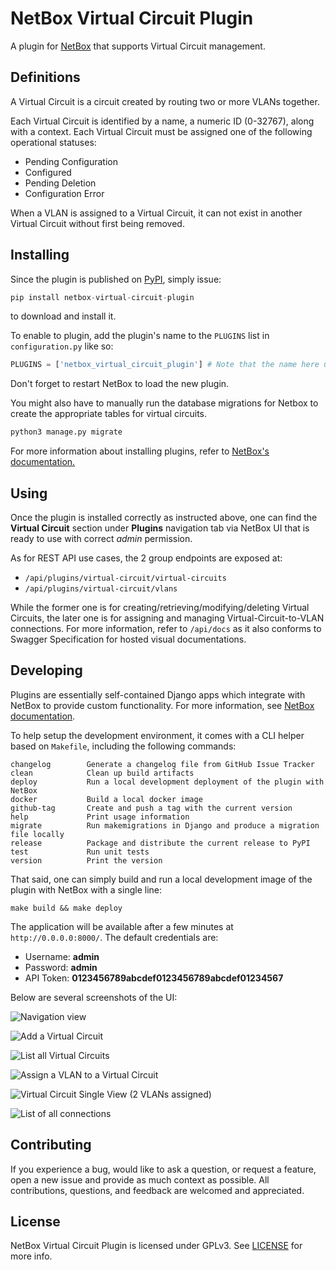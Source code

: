 # NetBox Virtual Circuit Plugin

A plugin for [NetBox](https://github.com/netbox-community/netbox) that supports
Virtual Circuit management.

## Definitions

A Virtual Circuit is a circuit created by routing two or more VLANs together.

Each Virtual Circuit is identified by a name, a numeric ID (0-32767), along with
a context. Each Virtual Circuit must be assigned one of the following operational
statuses:
- Pending Configuration
- Configured
- Pending Deletion
- Configuration Error

When a VLAN is assigned to a Virtual Circuit, it can not exist in another Virtual
Circuit without first being removed.

## Installing

Since the plugin is published on
[PyPI](https://pypi.org/project/netbox-virtual-circuit-plugin/), simply issue:
```python
pip install netbox-virtual-circuit-plugin
```
to download and install it.

To enable to plugin, add the plugin's name to the `PLUGINS` list in
`configuration.py` like so:
```python
PLUGINS = ['netbox_virtual_circuit_plugin'] # Note that the name here use underscore, not hyphen.
```

Don't forget to restart NetBox to load the new plugin.

You might also have to manually run the database migrations for Netbox to create the appropriate tables for virtual circuits.
```bash
python3 manage.py migrate
```

For more information about installing plugins, refer to [NetBox's documentation.](https://netbox.readthedocs.io/en/stable/plugins/)

## Using

Once the plugin is installed correctly as instructed above, one can find the
**Virtual Circuit** section under **Plugins** navigation tab via NetBox UI
that is ready to use with correct *admin* permission.

As for REST API use cases, the 2 group endpoints are exposed at:
- `/api/plugins/virtual-circuit/virtual-circuits`
- `/api/plugins/virtual-circuit/vlans`

While the former one is for creating/retrieving/modifying/deleting Virtual
Circuits, the later one is for assigning and managing Virtual-Circuit-to-VLAN
connections. For more information, refer to `/api/docs` as it also conforms
to Swagger Specification for hosted visual documentations.

## Developing

Plugins are essentially self-contained Django apps which integrate with NetBox
to provide custom functionality. For more information, see [NetBox
documentation](https://netbox.readthedocs.io/en/stable/plugins/development/).

To help setup the development environment, it comes with a CLI helper
based on `Makefile`, including the following commands:
```
changelog        Generate a changelog file from GitHub Issue Tracker
clean            Clean up build artifacts
deploy           Run a local development deployment of the plugin with NetBox
docker           Build a local docker image
github-tag       Create and push a tag with the current version
help             Print usage information
migrate          Run makemigrations in Django and produce a migration file locally
release          Package and distribute the current release to PyPI
test             Run unit tests
version          Print the version
```

That said, one can simply build and run a local development image of the plugin
with NetBox with a single line:
```
make build && make deploy
```

The application will be available after a few minutes at
`http://0.0.0.0:8000/`. The default credentials are:
- Username: **admin**
- Password: **admin**
- API Token: **0123456789abcdef0123456789abcdef01234567**

Below are several screenshots of the UI:

![Navigation view](docs/images/1_navigation.png)

![Add a Virtual Circuit](docs/images/2_add.png)

![List all Virtual Circuits](docs/images/3_list.png)

![Assign a VLAN to a Virtual Circuit](docs/images/4_assign_vlan.png)

![Virtual Circuit Single View (2 VLANs assigned)](docs/images/5_assigned_vlans.png)

![List of all connections](docs/images/6_connections.png)

## Contributing

If you experience a bug, would like to ask a question, or request a feature,
open a new issue and provide as much context as possible. All contributions,
questions, and feedback are welcomed and appreciated.

## License

NetBox Virtual Circuit Plugin is licensed under GPLv3. See [LICENSE](LICENSE)
for more info.
